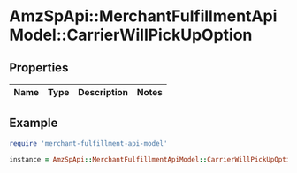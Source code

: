 # AmzSpApi::MerchantFulfillmentApiModel::CarrierWillPickUpOption

## Properties

| Name | Type | Description | Notes |
| ---- | ---- | ----------- | ----- |

## Example

```ruby
require 'merchant-fulfillment-api-model'

instance = AmzSpApi::MerchantFulfillmentApiModel::CarrierWillPickUpOption.new()
```

